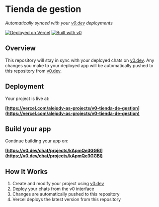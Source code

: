 # Tienda de gestion

*Automatically synced with your [v0.dev](https://v0.dev) deployments*

[![Deployed on Vercel](https://img.shields.io/badge/Deployed%20on-Vercel-black?style=for-the-badge&logo=vercel)](https://vercel.com/alejodv-as-projects/v0-tienda-de-gestion)
[![Built with v0](https://img.shields.io/badge/Built%20with-v0.dev-black?style=for-the-badge)](https://v0.dev/chat/projects/kApmQe3GGBl)

## Overview

This repository will stay in sync with your deployed chats on [v0.dev](https://v0.dev).
Any changes you make to your deployed app will be automatically pushed to this repository from [v0.dev](https://v0.dev).

## Deployment

Your project is live at:

**[https://vercel.com/alejodv-as-projects/v0-tienda-de-gestion](https://vercel.com/alejodv-as-projects/v0-tienda-de-gestion)**

## Build your app

Continue building your app on:

**[https://v0.dev/chat/projects/kApmQe3GGBl](https://v0.dev/chat/projects/kApmQe3GGBl)**

## How It Works

1. Create and modify your project using [v0.dev](https://v0.dev)
2. Deploy your chats from the v0 interface
3. Changes are automatically pushed to this repository
4. Vercel deploys the latest version from this repository